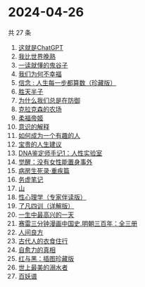 # 2024-04-26

共 27 条

<!-- BEGIN WEREAD -->
<!-- 最后更新时间 2024-04-26 10:09:02 +0800 -->
1. [这就是ChatGPT](https://weread.qq.com/web/bookDetail/74332a90813ab86c4g019d98)
1. [我比世界晚熟](https://weread.qq.com/web/bookDetail/cd6323b0813ab8bfeg019ebe)
1. [一读就懂的鬼谷子](https://weread.qq.com/web/bookDetail/22c32540813ab8bf2g012457)
1. [我们为何不幸福](https://weread.qq.com/web/bookDetail/a9d324e0813ab8bf9g0162c9)
1. [信念 : 人生每一步都算数（珍藏版）](https://weread.qq.com/web/bookDetail/9e1326b0813ab8736g0119ec)
1. [胜天半子](https://weread.qq.com/web/bookDetail/7cc323f0813ab8a7eg0193ea)
1. [为什么我们总是在防御](https://weread.qq.com/web/bookDetail/922321a0813ab7c62g0138e1)
1. [克拉克森的农场](https://weread.qq.com/web/bookDetail/c2032d00813ab7a01g0107c8)
1. [柔福帝姬](https://weread.qq.com/web/bookDetail/95632340813ab8b9fg010827)
1. [意识的解释](https://weread.qq.com/web/bookDetail/859326e0813ab705cg015746)
1. [如何成为一个有趣的人](https://weread.qq.com/web/bookDetail/d9f327b05ddc12d9f708421)
1. [宝贵的人生建议](https://weread.qq.com/web/bookDetail/a2c32190813ab822fg014a9a)
1. [DNA鉴定师手记1：人性实验室](https://weread.qq.com/web/bookDetail/4a6329a0813ab8bd3g0142b8)
1. [觉醒：没有女性能置身事外](https://weread.qq.com/web/bookDetail/c6a32210813ab8c07g011e08)
1. [病房生死录·重疾篇](https://weread.qq.com/web/bookDetail/d5c32f70813ab8b7bg011117)
1. [务虚笔记](https://weread.qq.com/web/bookDetail/39632dd071639693396a1e9)
1. [山](https://weread.qq.com/web/bookDetail/ac132cd071a2727bac1b359)
1. [性心理学（专家伴读版）](https://weread.qq.com/web/bookDetail/2f532690813ab873cg016b4b)
1. [了凡四训（详解版）](https://weread.qq.com/web/bookDetail/e3532ed0718f96e3e355fdc)
1. [一生中最高兴的一天](https://weread.qq.com/web/bookDetail/06232610718048ed062d285)
1. [赛雷三分钟漫画中国史.明朝三百年：全三册](https://weread.qq.com/web/bookDetail/9fc32f60813ab86b7g014c46)
1. [人间良方](https://weread.qq.com/web/bookDetail/14b32920813ab8650g012720)
1. [古代人的衣食住行](https://weread.qq.com/web/bookDetail/6ba32080813ab8b82g014a38)
1. [自愈力的真相](https://weread.qq.com/web/bookDetail/f7a32b70718032d9f7a4c60)
1. [红与黑：插图珍藏版](https://weread.qq.com/web/bookDetail/ec9325a0813ab7ac7g018ac9)
1. [世上最美的溺水者](https://weread.qq.com/web/bookDetail/35332d50813ab6e80g018782)
1. [百妖谱](https://weread.qq.com/web/bookDetail/0803206071e91694080b9d4)
<!-- END WEREAD -->